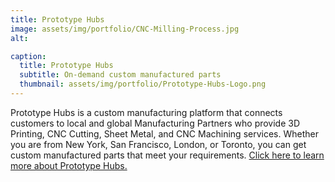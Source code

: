 ```yaml
---
title: Prototype Hubs
image: assets/img/portfolio/CNC-Milling-Process.jpg
alt:

caption:
  title: Prototype Hubs
  subtitle: On-demand custom manufactured parts
  thumbnail: assets/img/portfolio/Prototype-Hubs-Logo.png
---
```

Prototype Hubs is a custom manufacturing platform that connects customers to local and global Manufacturing Partners who provide 3D Printing, CNC Cutting, Sheet Metal, and CNC Machining services. Whether you are from New York, San Francisco, London, or Toronto, you can get custom manufactured parts that meet your requirements. <a href = "https://prototypehubs.com/">Click here to learn more about Prototype Hubs.</a>